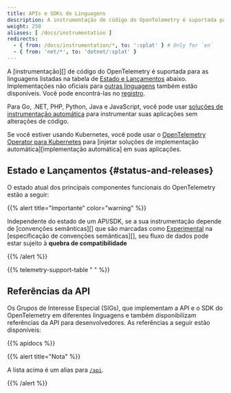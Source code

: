 ```yaml
---
title: APIs e SDKs de Linguagens
description: A instrumentação de código do OpenTelemetry é suportada para muitas linguagens populares de programação.
weight: 250
aliases: [ /docs/instrumentation ]
redirects:
  - { from: /docs/instrumentation/*, to: ':splat' } # Only for `en`
  - { from: 'net/*', to: 'dotnet/:splat' }
---
```


A \[instrumentação]\[] de código do OpenTelemetry é suportada para as linguagens
listadas na tabela de [Estado e Lançamentos](#status-and-releases) abaixo. Implementações não oficiais para [outras linguagens](/docs/languages/other)
também estão disponíveis. Você pode encontrá-las no
[registro](/ecosystem/registry/).

Para Go, .NET, PHP, Python, Java e JavaScript, você pode usar
[soluções de instrumentação automática](/docs/zero-code) para instrumentar suas
aplicações sem alterações de código.

Se você estiver usando Kubernetes, você pode usar o [OpenTelemetry Operator para
Kubernetes][otel-op] para \[injetar soluções de implementação
automática]\[implementação automática] em suas aplicações.

## Estado e Lançamentos {#status-and-releases}

O estado atual dos principais componentes funcionais do OpenTelemetry estão a
seguir:

{{% alert title="Importante" color="warning" %}}

Independente do estado de um API/SDK, se a sua instrumentação depende de
\[convenções semânticas]\[] que são marcadas como [Experimental] na \[especificação
de convenções semânticas]\[], seu fluxo de dados pode estar sujeito à **quebra de
compatibilidade**

[semantic conventions]: /docs/concepts/semantic-conventions/
[Experimental]: /docs/specs/otel/document-status/
[semantic conventions specification]: /docs/specs/semconv/

{{% /alert %}}

{{% telemetry-support-table " " %}}

## Referências da API

Os Grupos de Interesse Especial (SIGs), que implementam a API e o SDK do
OpenTelemetry em diferentes linguagens e também disponibilizam referências da
API para desenvolvedores. As referências a seguir estão disponíveis:

{{% apidocs %}}

{{% alert title="Nota" %}}

A lista acima é um alias para [`/api`](/api).

{{% /alert %}}

[zero-code]: /docs/platforms/kubernetes/operator/automatic/
[instrumentation]: /docs/concepts/instrumentation/
[otel-op]: /docs/platforms/kubernetes/operator/
